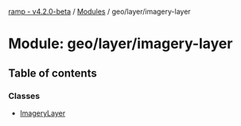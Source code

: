 [ramp - v4.2.0-beta](../README.md) / [Modules](../modules.md) / geo/layer/imagery-layer

# Module: geo/layer/imagery-layer

## Table of contents

### Classes

- [ImageryLayer](../classes/geo_layer_imagery_layer.ImageryLayer.md)
